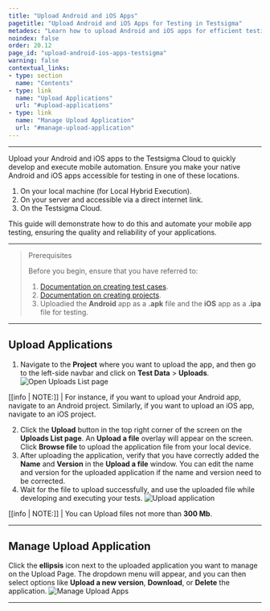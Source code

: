 ```yaml
---
title: "Upload Android and iOS Apps"
pagetitle: "Upload Android and iOS Apps for Testing in Testsigma"
metadesc: "Learn how to upload Android and iOS apps for efficient testing in Testsigma. Ensure app quality and reliability effortlessly. Step-by-step guide provided."
noindex: false
order: 20.12
page_id: "upload-android-ios-apps-testsigma"
warning: false
contextual_links:
- type: section
  name: "Contents"
- type: link
  name: "Upload Applications"
  url: "#upload-applications"
- type: link
  name: "Manage Upload Application"
  url: "#manage-upload-application"
---
```


---

Upload your Android and iOS apps to the Testsigma Cloud to quickly develop and execute mobile automation. Ensure you make your native Android and iOS apps accessible for testing in one of these locations.
  1. On your local machine (for Local Hybrid Execution).
  2. On your server and accessible via a direct internet link.
  3. On the Testsigma Cloud.

This guide will demonstrate how to do this and automate your mobile app testing, ensuring the quality and reliability of your applications.

---
> <p id="prerequisites">Prerequisites</p>
>
> Before you begin, ensure that you have referred to:
> 1. [Documentation on creating test cases](https://testsigma.com/docs/test-cases/manage/add-edit-delete/#create-test-case).
> 2. [Documentation on creating projects](https://testsigma.com/docs/projects/overview/). 
> 3. Uploadied the **Android** app as a **.apk** file and the **iOS** app as a **.ipa** file for testing.

---

## **Upload Applications**

1. Navigate to the **Project** where you want to upload the app, and then go to the left-side navbar and click on **Test Data** > **Uploads**. ![Open Uploads List page](https://s3.amazonaws.com/static-docs.testsigma.com/new_images/projects/applications/upload_testdata_nb.gif)

[[info | NOTE:]]
| For instance, if you want to upload your Android app, navigate to an Android project. Similarly, if you want to upload an iOS app, navigate to an iOS project.

2. Click the **Upload** button in the top right corner of the screen on the **Uploads List page**. An **Upload a file** overlay will appear on the screen. Click **Browse file** to upload the application file from your local device.
3. After uploading the application, verify that you have correctly added the **Name** and **Version** in the **Upload a file** window. You can edit the name and version for the uploaded application if the name and version need to be corrected.
4. Wait for the file to upload successfully, and use the uploaded file while developing and executing your tests. ![Upload application](https://s3.amazonaws.com/static-docs.testsigma.com/new_images/projects/applications/uploadapp_testdata.gif)

[[info | NOTE:]]
| You can Upload files not more than **300 Mb**.

---

## **Manage Upload Application**

Click the **ellipsis** icon next to the uploaded application you want to manage on the Upload Page. The dropdown menu will appear, and you can then select options like **Upload a new version**, **Download**, or **Delete** the application. ![Manage Upload Apps](https://s3.amazonaws.com/static-docs.testsigma.com/new_images/projects/applications/manage_uploadapps.gif)

---